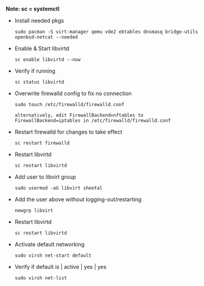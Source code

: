 **Note: sc = systemctl**

- Install needed pkgs

  `sudo pacman -S virt-manager qemu vde2 ebtables dnsmasq bridge-utils openbsd-netcat --needed`

- Enable & Start libvirtd

  `sc enable libvirtd --now`

- Verify if running

  `sc status libvirtd`

- Overwrite firewalld config to fix no connection

  `sudo touch /etc/firewalld/firewalld.conf`


      alternatively, edit FirewallBackend=nftables to FirewallBackend=iptables in /etc/firewalld/firewalld.conf 


- Restart firewalld for changes to take effect

  `sc restart firewalld`

- Restart libvirtd

  `sc restart libvirtd`

- Add user to libvirt group

  `sudo usermod -aG libvirt sheetal`

- Add the user above without logging-out/restarting

  `newgrp libvirt`

- Restart libvirtd

  `sc restart libvirtd`

- Activate default networking

  `sudo virsh net-start default`

- Verify if default is | active | yes | yes

  `sudo virsh net-list`
